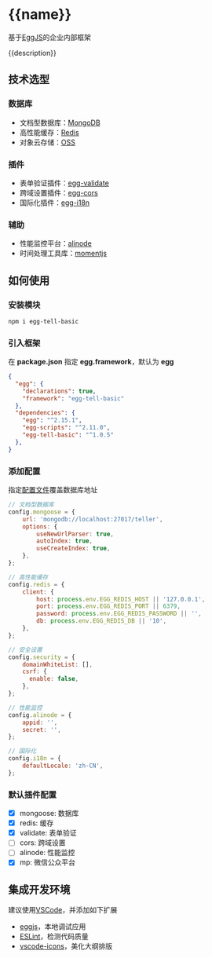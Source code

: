 # {{name}}

基于[EggJS](https://eggjs.org/zh-cn/)的企业内部框架

{{description}}

## 技术选型
### 数据库
- 文档型数据库：[MongoDB](https://www.mongodb.com/)
- 高性能缓存：[Redis](https://redis.io/)
- 对象云存储：[OSS](https://www.aliyun.com/product/oss/)

### 插件
- 表单验证插件：[egg-validate](https://github.com/eggjs/egg-validate)
- 跨域设置插件：[egg-cors](https://github.com/eggjs/egg-cors)
- 国际化插件：[egg-i18n](https://github.com/eggjs/egg-i18n)

### 辅助
- 性能监控平台：[alinode](https://cn.aliyun.com/product/nodejs)
- 时间处理工具库：[momentjs](https://momentjs.com/)

## 如何使用
### 安装模块

```bash
npm i egg-tell-basic
```

### 引入框架

在 **package.json** 指定 **egg.framework**，默认为 **egg**

```json
{
  "egg": {
    "declarations": true,
    "framework": "egg-tell-basic"
  },
  "dependencies": {
    "egg": "^2.15.1",
    "egg-scripts": "^2.11.0",
    "egg-tell-basic": "^1.0.5"
  },
}
```
### 添加配置

指定[配置文件](https://eggjs.org/zh-cn/basics/config.html)覆盖数据库地址

```javascript
// 文档型数据库
config.mongoose = {
    url: 'mongodb://localhost:27017/teller',
    options: {
        useNewUrlParser: true,
        autoIndex: true,
        useCreateIndex: true,
    },
};

// 高性能缓存
config.redis = {
    client: {
        host: process.env.EGG_REDIS_HOST || '127.0.0.1',
        port: process.env.EGG_REDIS_PORT || 6379,
        password: process.env.EGG_REDIS_PASSWORD || '',
        db: process.env.EGG_REDIS_DB || '10',
    },
};

// 安全设置
config.security = {
    domainWhiteList: [],
    csrf: {
      enable: false,
    },
};

// 性能监控
config.alinode = {
    appid: '',
    secret: '',
};

// 国际化
config.i18n = {
    defaultLocale: 'zh-CN',
};
```

### 默认插件配置
- [X] mongoose: 数据库
- [X] redis: 缓存
- [X] validate: 表单验证
- [ ] cors: 跨域设置
- [ ] alinode: 性能监控
- [X] mp: 微信公众平台

## 集成开发环境
建议使用[VSCode](https://code.visualstudio.com/)，并添加如下扩展
- [eggjs](https://marketplace.visualstudio.com/items?itemName=atian25.eggjs)，本地调试应用
- [ESLint](https://marketplace.visualstudio.com/items?itemName=dbaeumer.vscode-eslint)，检测代码质量
- [vscode-icons](https://marketplace.visualstudio.com/items?itemName=vscode-icons-team.vscode-icons)，美化大纲排版